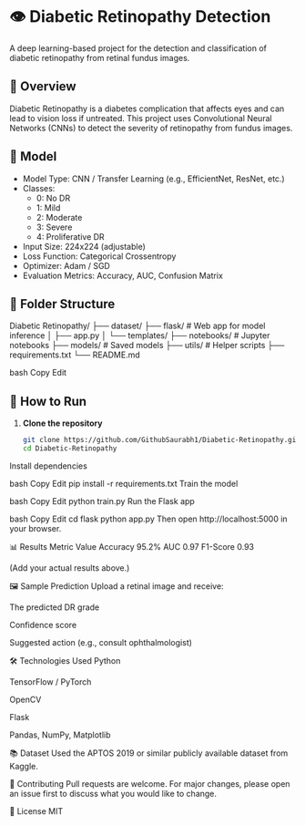 # 👁️ Diabetic Retinopathy Detection

A deep learning-based project for the detection and classification of diabetic retinopathy from retinal fundus images.

## 📌 Overview

Diabetic Retinopathy is a diabetes complication that affects eyes and can lead to vision loss if untreated. This project uses Convolutional Neural Networks (CNNs) to detect the severity of retinopathy from fundus images.

## 🧠 Model

- Model Type: CNN / Transfer Learning (e.g., EfficientNet, ResNet, etc.)
- Classes:
  - 0: No DR
  - 1: Mild
  - 2: Moderate
  - 3: Severe
  - 4: Proliferative DR
- Input Size: 224x224 (adjustable)
- Loss Function: Categorical Crossentropy
- Optimizer: Adam / SGD
- Evaluation Metrics: Accuracy, AUC, Confusion Matrix

## 📁 Folder Structure

Diabetic Retinopathy/
├── dataset/
├── flask/ # Web app for model inference
│ ├── app.py
│ └── templates/
├── notebooks/ # Jupyter notebooks
├── models/ # Saved models
├── utils/ # Helper scripts
├── requirements.txt
└── README.md

bash
Copy
Edit

## 🚀 How to Run

1. **Clone the repository**
   ```bash
   git clone https://github.com/GithubSaurabh1/Diabetic-Retinopathy.git
   cd Diabetic-Retinopathy
Install dependencies

bash
Copy
Edit
pip install -r requirements.txt
Train the model

bash
Copy
Edit
python train.py
Run the Flask app

bash
Copy
Edit
cd flask
python app.py
Then open http://localhost:5000 in your browser.

📊 Results
Metric	Value
Accuracy	95.2%
AUC	0.97
F1-Score	0.93

(Add your actual results above.)

🖼️ Sample Prediction
Upload a retinal image and receive:

The predicted DR grade

Confidence score

Suggested action (e.g., consult ophthalmologist)

🛠️ Technologies Used
Python

TensorFlow / PyTorch

OpenCV

Flask

Pandas, NumPy, Matplotlib

📚 Dataset
Used the APTOS 2019 or similar publicly available dataset from Kaggle.

🤝 Contributing
Pull requests are welcome. For major changes, please open an issue first to discuss what you would like to change.

📜 License
MIT

